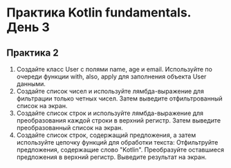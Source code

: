 # Практика Kotlin fundamentals. День 3
## Практика 2

1. Создайте класс User с полями name, age и email. Используйте по очереди функции with, also, apply  для заполнения объекта User данными.
2. Создайте список чисел и используйте лямбда-выражение для фильтрации только четных чисел. Затем выведите отфильтрованный список на экран.
3. Создайте список строк и используйте лямбда-выражение для преобразования каждой строки в верхний регистр. Затем выведите преобразованный список на экран.
4. Создайте список строк, содержащий предложения, а затем используйте цепочку функций для обработки текста:
Отфильтруйте предложения, содержащие слово "Kotlin".
Преобразуйте оставшиеся предложения в верхний регистр.
Выведите результат на экран.
